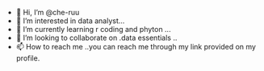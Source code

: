 - 👋 Hi, I’m @che-ruu
- 👀 I’m interested in data analyst...
- 🌱 I’m currently learning r coding and phyton ...
- 💞️ I’m looking to collaborate on .data essentials ..
- 📫 How to reach me ..you can reach me through my link provided on my profile.

<!---
che-ruu/che-ruu is a ✨ special ✨ repository because its `README.md` (this file) appears on your GitHub profile.
You can click the Preview link to take a look at your changes.
--->
